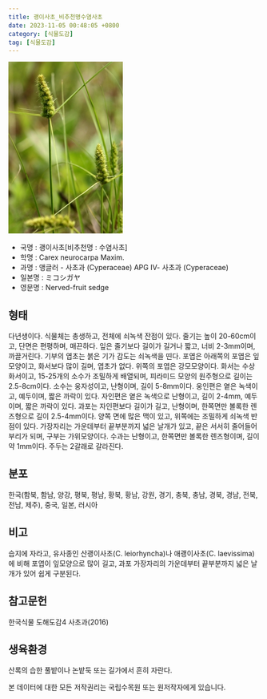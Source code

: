 ```yaml
---
title: 괭이사초_비추천명수염사초
date: 2023-11-05 00:48:05 +0800
category: [식물도감]
tag: [식물도감]
---
```




![괭이사초[비추천명 : 수염사초]](/assets/img/fileUpload/plants/basic/Cyperaceae/Carex/4467/4467_1_th2.jpg)
- 국명 : 괭이사초[비추천명 : 수염사초]
- 학명 : Carex neurocarpa Maxim.
- 과명 : 앵글러 - 사초과 (Cyperaceae) APG Ⅳ- 사초과 (Cyperaceae)
- 일본명 : ミコシガヤ
- 영문명 : Nerved-fruit sedge


## 형태
다년생이다. 식물체는 총생하고, 전체에 쇠녹색 잔점이 있다. 줄기는 높이 20-60cm이고, 단면은 편평하며, 매끈하다. 잎은 줄기보다 길이가 길거나 짧고, 너비 2-3mm이며, 까끌거린다. 기부의 엽초는 붉은 기가 감도는 쇠녹색을 띤다. 포엽은 아래쪽의 포엽은 잎모양이고, 화서보다 많이 길며, 엽초가 없다. 위쪽의 포엽은 강모모양이다. 화서는 수상화서이고, 15-25개의 소수가 조밀하게 배열되며, 피라미드 모양의 원주형으로 길이는 2.5-8cm이다. 소수는 웅자성이고, 난형이며, 길이 5-8mm이다. 웅인편은 옅은 녹색이고, 예두이며, 짧은 까락이 있다. 자인편은 옅은 녹색으로 난형이고, 길이 2-4mm, 예두이며, 짧은 까락이 있다. 과포는 자인편보다 길이가 길고, 난형이며, 한쪽면만 볼록한 렌즈형으로 길이 2.5-4mm이다. 양쪽 면에 많은 맥이 있고, 위쪽에는 조밀하게 쇠녹색 반점이 있다. 가장자리는 가운데부터 끝부분까지 넓은 날개가 있고, 끝은 서서히 줄어들어 부리가 되며, 구부는 가위모양이다. 수과는 난형이고, 한쪽면만 볼록한 렌즈형이며, 길이 약 1mm이다. 주두는 2갈래로 갈라진다.
## 분포
한국(함북, 함남, 양강, 평북, 평남, 황북, 황남, 강원, 경기, 충북, 충남, 경북, 경남, 전북, 전남, 제주), 중국, 일본, 러시아
## 비고
습지에 자라고, 유사종인 산괭이사초(C. leiorhyncha)나 애괭이사초(C. laevissima)에 비해 포엽이 잎모양으로 많이 길고, 과포 가장자리의 가운데부터 끝부분까지 넓은 날개가 있어 쉽게 구분된다.
## 참고문헌
한국식물 도해도감4 사초과(2016)
## 생육환경
산록의 습한 풀밭이나 논밭둑 또는 길가에서 흔히 자란다.






본 데이터에 대한 모든 저작권리는 국립수목원 또는 원저작자에게 있습니다.
